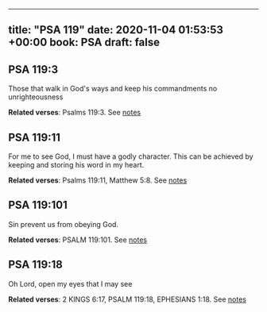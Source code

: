 
---
title: "PSA 119"
date: 2020-11-04 01:53:53 +00:00
book: PSA
draft: false
---

## PSA 119:3

Those that walk in God's ways and keep his commandments no unrighteousness

**Related verses**: Psalms 119:3. See [notes](https://my.bible.com/notes/3555082286968595191)


## PSA 119:11

For me to see God, I must have a godly character. This can be achieved by keeping and storing his word in my heart.

**Related verses**: Psalms 119:11, Matthew 5:8. See [notes](https://my.bible.com/notes/3469853138482880599)


## PSA 119:101

Sin prevent us from obeying God.

**Related verses**: PSALM 119:101. See [notes](https://my.bible.com/notes/2908065662973501970)


## PSA 119:18

Oh Lord, open my eyes that I may see

**Related verses**: 2 KINGS 6:17, PSALM 119:18, EPHESIANS 1:18. See [notes](https://my.bible.com/notes/2663794654550155438)

